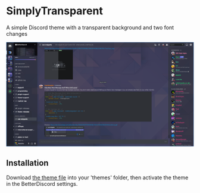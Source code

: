 # SimplyTransparent
A simple Discord theme with a transparent background and two font changes

![Screenshot](https://github.com/RubixDev/SimplyTransparent/raw/main/screenshot.png)

## Installation
Download [the theme file](https://rubixdev.github.io/SimplyTransparent/SimplyTransparent.theme.css) into your 'themes' folder, then activate the theme in the BetterDiscord settings.
